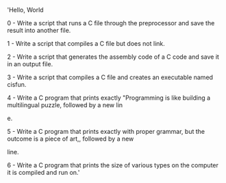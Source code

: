 'Hello, World                                                                                                       

0 - Write a script that runs a C file through the preprocessor and save the result into another file.               

1 - Write a script that compiles a C file but does not link.                                                        

2 - Write a script that generates the assembly code of a C code and save it in an output file.                      

3 - Write a script that compiles a C file and creates an executable named cisfun.                                   

4 - Write a C program that prints exactly "Programming is like building a multilingual puzzle, followed by a new lin

e.                                                                                                                  

5 - Write a C program that prints exactly with proper grammar, but the outcome is a piece of art,, followed by a new

 line.                                                                                                              

6 - Write a C program that prints the size of various types on the computer it is compiled and run on.'

